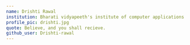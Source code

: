 ```yaml
---
name: Drishti Rawal
institution: Bharati vidyapeeth's institute of computer applications
profile_pic: drishti.jpg
quote: Believe, and you shall recieve.
github_user: Drishti-rawal
---
```

